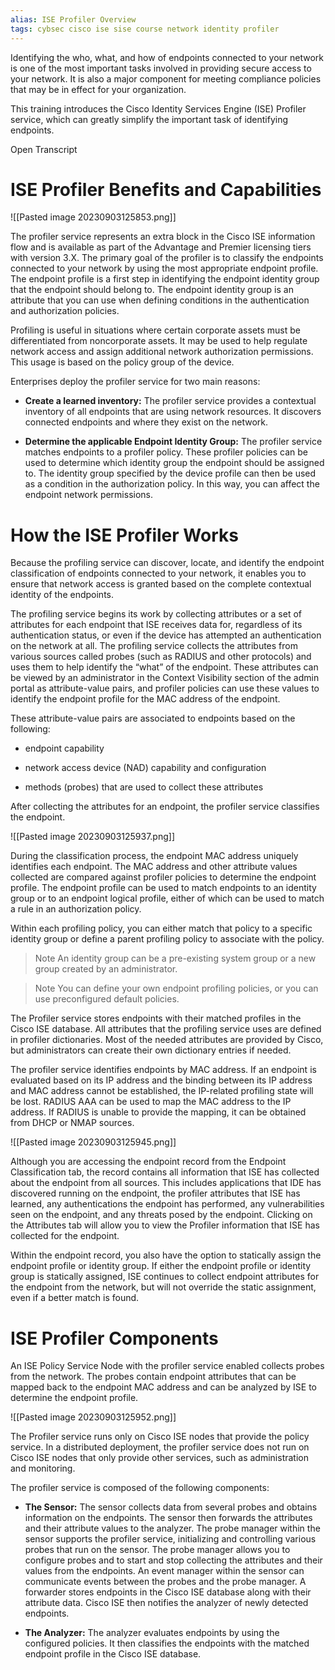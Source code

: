 ```yaml
---
alias: ISE Profiler Overview 
tags: cybsec cisco ise sise course network identity profiler 
---
```


Identifying the who, what, and how of endpoints connected to your network is one of the most important tasks involved in providing secure access to your network. It is also a major component for meeting compliance policies that may be in effect for your organization.

This training introduces the Cisco Identity Services Engine (ISE) Profiler service, which can greatly simplify the important task of identifying endpoints.

Open Transcript

# ISE Profiler Benefits and Capabilities

![[Pasted image 20230903125853.png]]

The profiler service represents an extra block in the Cisco ISE information flow and is available as part of the Advantage and Premier licensing tiers with version 3.X. The primary goal of the profiler is to classify the endpoints connected to your network by using the most appropriate endpoint profile. The endpoint profile is a first step in identifying the endpoint identity group that the endpoint should belong to. The endpoint identity group is an attribute that you can use when defining conditions in the authentication and authorization policies.

Profiling is useful in situations where certain corporate assets must be differentiated from noncorporate assets. It may be used to help regulate network access and assign additional network authorization permissions. This usage is based on the policy group of the device.

Enterprises deploy the profiler service for two main reasons:

- **Create a learned inventory:** The profiler service provides a contextual inventory of all endpoints that are using network resources. It discovers connected endpoints and where they exist on the network.
    
- **Determine the applicable Endpoint Identity Group:** The profiler service matches endpoints to a profiler policy. These profiler policies can be used to determine which identity group the endpoint should be assigned to. The identity group specified by the device profile can then be used as a condition in the authorization policy. In this way, you can affect the endpoint network permissions.
    

# How the ISE Profiler Works

Because the profiling service can discover, locate, and identify the endpoint classification of endpoints connected to your network, it enables you to ensure that network access is granted based on the complete contextual identity of the endpoints.

The profiling service begins its work by collecting attributes or a set of attributes for each endpoint that ISE receives data for, regardless of its authentication status, or even if the device has attempted an authentication on the network at all. The profiling service collects the attributes from various sources called probes (such as RADIUS and other protocols) and uses them to help identify the “what” of the endpoint. These attributes can be viewed by an administrator in the Context Visibility section of the admin portal as attribute-value pairs, and profiler policies can use these values to identify the endpoint profile for the MAC address of the endpoint.

These attribute-value pairs are associated to endpoints based on the following:

- endpoint capability
    
- network access device (NAD) capability and configuration
    
- methods (probes) that are used to collect these attributes
    

After collecting the attributes for an endpoint, the profiler service classifies the endpoint.

![[Pasted image 20230903125937.png]]

During the classification process, the endpoint MAC address uniquely identifies each endpoint. The MAC address and other attribute values collected are compared against profiler policies to determine the endpoint profile. The endpoint profile can be used to match endpoints to an identity group or to an endpoint logical profile, either of which can be used to match a rule in an authorization policy.

Within each profiling policy, you can either match that policy to a specific identity group or define a parent profiling policy to associate with the policy.

> Note
> An identity group can be a pre-existing system group or a new group created by an administrator.

> Note
> You can define your own endpoint profiling policies, or you can use preconfigured default policies.

The Profiler service stores endpoints with their matched profiles in the Cisco ISE database. All attributes that the profiling service uses are defined in profiler dictionaries. Most of the needed attributes are provided by Cisco, but administrators can create their own dictionary entries if needed.

The profiler service identifies endpoints by MAC address. If an endpoint is evaluated based on its IP address and the binding between its IP address and MAC address cannot be established, the IP-related profiling state will be lost. RADIUS AAA can be used to map the MAC address to the IP address. If RADIUS is unable to provide the mapping, it can be obtained from DHCP or NMAP sources.

![[Pasted image 20230903125945.png]]

Although you are accessing the endpoint record from the Endpoint Classification tab, the record contains all information that ISE has collected about the endpoint from all sources. This includes applications that IDE has discovered running on the endpoint, the profiler attributes that ISE has learned, any authentications the endpoint has performed, any vulnerabilities seen on the endpoint, and any threats posed by the endpoint. Clicking on the Attributes tab will allow you to view the Profiler information that ISE has collected for the endpoint.

Within the endpoint record, you also have the option to statically assign the endpoint profile or identity group. If either the endpoint profile or identity group is statically assigned, ISE continues to collect endpoint attributes for the endpoint from the network, but will not override the static assignment, even if a better match is found.

# ISE Profiler Components

An ISE Policy Service Node with the profiler service enabled collects probes from the network. The probes contain endpoint attributes that can be mapped back to the endpoint MAC address and can be analyzed by ISE to determine the endpoint profile.

![[Pasted image 20230903125952.png]]

The Profiler service runs only on Cisco ISE nodes that provide the policy service. In a distributed deployment, the profiler service does not run on Cisco ISE nodes that only provide other services, such as administration and monitoring.

The profiler service is composed of the following components:

- **The Sensor:** The sensor collects data from several probes and obtains information on the endpoints. The sensor then forwards the attributes and their attribute values to the analyzer. The probe manager within the sensor supports the profiler service, initializing and controlling various probes that run on the sensor. The probe manager allows you to configure probes and to start and stop collecting the attributes and their values from the endpoints. An event manager within the sensor can communicate events between the probes and the probe manager. A forwarder stores endpoints in the Cisco ISE database along with their attribute data. Cisco ISE then notifies the analyzer of newly detected endpoints.
    
- **The Analyzer:** The analyzer evaluates endpoints by using the configured policies. It then classifies the endpoints with the matched endpoint profile in the Cisco ISE database.